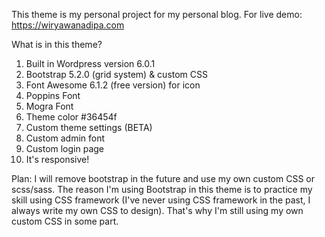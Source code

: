 This theme is my personal project for my personal blog. For live demo: https://wiryawanadipa.com

What is in this theme?
1. Built in Wordpress version 6.0.1
2. Bootstrap 5.2.0 (grid system) & custom CSS
3. Font Awesome 6.1.2 (free version) for icon
4. Poppins Font
5. Mogra Font
6. Theme color #36454f
7. Custom theme settings (BETA)
8. Custom admin font
9. Custom login page
10. It's responsive!

Plan:
I will remove bootstrap in the future and use my own custom CSS or scss/sass. The reason I'm using Bootstrap in this theme is to practice my skill using CSS framework (I've never using CSS framework in the past, I always write my own CSS to design). That's why I'm still using my own custom CSS in some part.